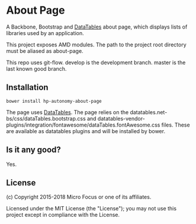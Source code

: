 # About Page

A Backbone, Bootstrap and [DataTables](https://datatables.net/) about page, which displays lists of libraries used by an
application.

This project exposes AMD modules. The path to the project root directory must be aliased as about-page.

This repo uses git-flow. develop is the development branch. master is the last known good branch.

## Installation

    bower install hp-autonomy-about-page

The page uses [DataTables](https://datatables.net/). The page relies on the 
datatables.net-bs/css/dataTables.bootstrap.css and 
datatables-vendor-plugins/integration/fontawesome/dataTables.fontAwesome.css files. These are available as datatables 
plugins and will be installed by bower.

## Is it any good?
Yes.

## License

(c) Copyright 2015-2018 Micro Focus or one of its affiliates.

Licensed under the MIT License (the "License"); you may not use this project except in compliance with the License.
